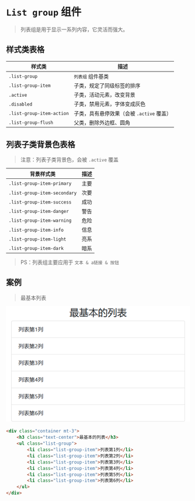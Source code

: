 # `List group` 组件

> 列表组是用于显示一系列内容，它灵活而强大。

## 样式类表格

| 样式类                    | 描述                                      |
| ------------------------- | ----------------------------------------- |
| `.list-group`             | `列表组` 组件基类                         |
| `.list-group-item`        | 子类，规定了同级标签的排序                |
| `.active`                 | 子类，活动元素，改变背景                  |
| `.disabled`               | 子类，禁用元素，字体变成灰色              |
| `.list-group-item-action` | 子类，具有悬停效果（会被 `.active` 覆盖） |
| `.list-group-flush`       | 父类，删除外边框、圆角                    |

## 列表子类背景色表格

> 注意：列表子类背景色，会被 `.active` 覆盖

| 背景样式类                   | 描述 |
| ---------------------------- | ---- |
| `.list-group-item-primary`   | 主要 |
| `.list-group-item-secondary` | 次要 |
| `.list-group-item-success`   | 成功 |
| `.list-group-item-danger`    | 警告 |
| `.list-group-item-warning`   | 危险 |
| `.list-group-item-info`      | 信息 |
| `.list-group-item-light`     | 亮系 |
| `.list-group-item-dark`      | 暗系 |

> PS：列表组主要应用于 `文本 & a链接 & 按钮`

## 案例

> 最基本列表

![列表组-基本](./static/列表组-基本.png)

```html
<div class="container mt-3">
    <h3 class="text-center">最基本的列表</h3>
    <ul class="list-group">
        <li class="list-group-item">列表第1列</li>
        <li class="list-group-item">列表第2列</li>
        <li class="list-group-item">列表第3列</li>
        <li class="list-group-item">列表第4列</li>
        <li class="list-group-item">列表第5列</li>
        <li class="list-group-item">列表第6列</li>
    </ul>
</div>
```
